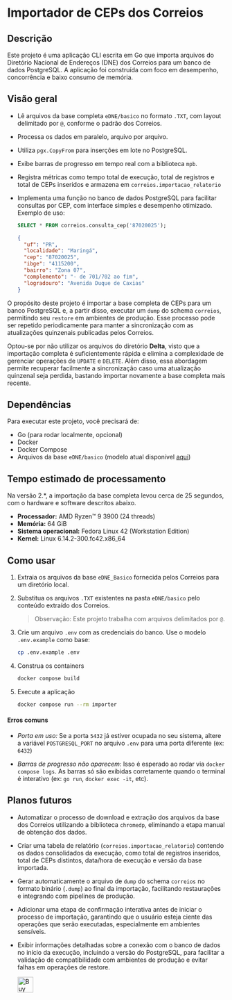 # Importador de CEPs dos Correios

## Descrição

Este projeto é uma aplicação CLI escrita em Go que importa arquivos do
Diretório Nacional de Endereços (DNE) dos Correios para um banco de dados
PostgreSQL. A aplicação foi construída com foco em desempenho, concorrência
e baixo consumo de memória.

## Visão geral

- Lê arquivos da base completa `eDNE/basico` no formato `.TXT`, com layout delimitado por `@`, conforme o padrão dos Correios.
- Processa os dados em paralelo, arquivo por arquivo.
- Utiliza `pgx.CopyFrom` para inserções em lote no PostgreSQL.
- Exibe barras de progresso em tempo real com a biblioteca `mpb`.
- Registra métricas como tempo total de execução, total de registros e total de CEPs inseridos e armazena em `correios.importacao_relatorio`
- Implementa uma função no banco de dados PostgreSQL para facilitar consultas por CEP, com interface simples e desempenho otimizado. Exemplo de uso:

  ```sql
  SELECT * FROM correios.consulta_cep('87020025');
  ```

  ```json
  {
    "uf": "PR",
    "localidade": "Maringá",
    "cep": "87020025",
    "ibge": "4115200",
    "bairro": "Zona 07",
    "complemento": "- de 701/702 ao fim",
    "logradouro": "Avenida Duque de Caxias"
  }
  ```

O propósito deste projeto é importar a base completa de CEPs para um banco PostgreSQL e, a partir disso, executar um `dump`
do schema `correios`, permitindo seu `restore` em ambientes de produção. Esse processo pode ser repetido periodicamente para manter
a sincronização com as atualizações quinzenais publicadas pelos Correios.

Optou-se por não utilizar os arquivos do diretório **Delta**, visto que a importação completa é suficientemente rápida e elimina
a complexidade de gerenciar operações de `UPDATE` e `DELETE`. Além disso, essa abordagem permite recuperar facilmente a sincronização
caso uma atualização quinzenal seja perdida, bastando importar novamente a base completa mais recente.

## Dependências

Para executar este projeto, você precisará de:

- Go (para rodar localmente, opcional)
- Docker
- Docker Compose
- Arquivos da base `eDNE/basico` (modelo atual disponível [aqui](https://www2.correios.com.br/sistemas/edne/default.cfm?s=true))

## Tempo estimado de processamento

Na versão 2.\*, a importação da base completa levou cerca de 25 segundos, com o hardware e software descritos abaixo.

- **Processador:** AMD Ryzen™ 9 3900 (24 threads)
- **Memória:** 64 GiB
- **Sistema operacional:** Fedora Linux 42 (Workstation Edition)
- **Kernel:** Linux 6.14.2-300.fc42.x86_64

## Como usar

1. Extraia os arquivos da base `eDNE_Basico` fornecida pelos Correios para um diretório local.

2. Substitua os arquivos `.TXT` existentes na pasta `eDNE/basico` pelo conteúdo extraído dos Correios.

   > Observação: Este projeto trabalha com arquivos delimitados por `@`.

3. Crie um arquivo `.env` com as credenciais do banco. Use o modelo `.env.example` como base:

   ```bash
   cp .env.example .env
   ```

4. Construa os containers

   ```bash
   docker compose build
   ```

5. Execute a aplicação
   ```bash
   docker compose run --rm importer
   ```

#### Erros comuns

- _Porta em uso:_ Se a porta `5432` já estiver ocupada no seu sistema, altere a variável `POSTGRESQL_PORT` no arquivo `.env`
  para uma porta diferente (ex: `6432`)

- _Barras de progresso não aparecem:_ Isso é esperado ao rodar via `docker compose logs`. As barras só são exibidas corretamente quando
  o terminal é interativo (ex: `go run`, `docker exec -it`, etc).

## Planos futuros

- Automatizar o processo de download e extração dos arquivos da base dos Correios utilizando a biblioteca `chromedp`, eliminando a etapa manual de obtenção dos dados.
- Criar uma tabela de relatório (`correios.importacao_relatorio`) contendo os dados consolidados da execução, como total de registros inseridos, total de CEPs distintos, data/hora de execução e versão da base importada.
- Gerar automaticamente o arquivo de `dump` do schema `correios` no formato binário (`.dump`) ao final da importação, facilitando restaurações e integrando com pipelines de produção.
- Adicionar uma etapa de confirmação interativa antes de iniciar o processo de importação, garantindo que o usuário esteja ciente das operações que serão executadas, especialmente em ambientes sensíveis.
- Exibir informações detalhadas sobre a conexão com o banco de dados no início da execução, incluindo a versão do PostgreSQL, para facilitar a validação de compatibilidade com ambientes de produção e evitar falhas em operações de restore.

  <a href='https://ko-fi.com/Y8Y8Q12UV' target='_blank'><img height='36'
    style='border:0px;height:36px;' src='https://cdn.ko-fi.com/cdn/kofi1.png?v=3'
    border='0' alt='Buy Me a Coffee at ko-fi.com' /></a>

```

```
